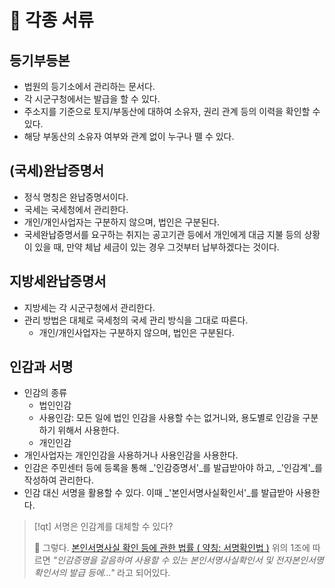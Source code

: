 # 󰏢 각종 서류





## 등기부등본

- 법원의 등기소에서 관리하는 문서다.
- 각 시군구청에서는 발급을 할 수 있다.
- 주소지를 기준으로 토지/부동산에 대하여 소유자, 권리 관계 등의 이력을 확인할 수 있다.
- 해당 부동산의 소유자 여부와 관계 없이 누구나 뗄 수 있다.


## (국세)완납증명서

- 정식 명칭은 완납증명서이다.
- 국세는 국세청에서 관리한다.
- 개인/개인사업자는 구분하지 않으며, 법인은 구분된다.
- 국세완납증명서를 요구하는 취지는 공고기관 등에서 개인에게 대금 지불 등의 상황이 있을 때, 만약 체납 세금이 있는 경우 그것부터 납부하겠다는 것이다.


## 지방세완납증명서

- 지방세는 각 시군구청에서 관리한다.
- 관리 방법은 대체로 국세청의 국세 관리 방식을 그대로 따른다.
  - 개인/개인사업자는 구분하지 않으며, 법인은 구분된다.


## 인감과 서명

- 인감의 종류
  - 법인인감
  - 사용인감: 모든 일에 법인 인감을 사용할 수는 없거니와, 용도별로 인감을 구분하기 위해서 사용한다.
  - 개인인감
- 개인사업자는 개인인감을 사용하거나 사용인감을 사용한다.
- 인감은 주민센터 등에 등록을 통해 _'인감증명서'_를 발급받아야 하고, _'인감계'_를 작성하여 관리한다.
- 인감 대신 서명을 활용할 수 있다. 이때 _'본인서명사실확인서'_를 발급받아 사용한다.

> [!qt] 서명은 인감계를 대체할 수 있다?
>
>   󱞪 그렇다.
>     [본인서명사실 확인 등에 관한 법률 ( 약칭: 서명확인법 )](https://www.law.go.kr/LSW//lsInfoP.do?lsiSeq=218897&chrClsCd=010202&urlMode=lsInfoP&efYd=20201210&ancYnChk=0#0000)
>     위의 1조에 따르면 _"인감증명을 갈음하여 사용할 수 있는 본인서명사실확인서 및 전자본인서명확인서의 발급 등에..."_ 라고 되어있다.

